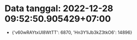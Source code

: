 # Data tanggal: 2022-12-28 09:52:50.905429+07:00

* {'v60wRAYtxUI8WtTT': 6870, 'Hn3Y1iJb3kZ3tkO6': 14896}

